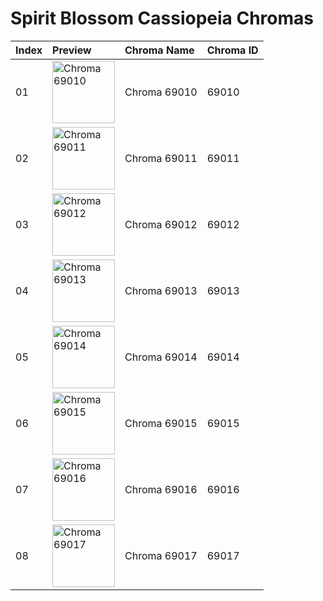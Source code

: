 # Spirit Blossom Cassiopeia Chromas

| Index | Preview | Chroma Name | Chroma ID |
|:---|:---|:---|:---|
| 01 | <img src='https://raw.communitydragon.org/latest/plugins/rcp-be-lol-game-data/global/default/v1/champion-chroma-images/69/69010.png' alt='Chroma 69010' width='100'> | Chroma 69010 | 69010 |
| 02 | <img src='https://raw.communitydragon.org/latest/plugins/rcp-be-lol-game-data/global/default/v1/champion-chroma-images/69/69011.png' alt='Chroma 69011' width='100'> | Chroma 69011 | 69011 |
| 03 | <img src='https://raw.communitydragon.org/latest/plugins/rcp-be-lol-game-data/global/default/v1/champion-chroma-images/69/69012.png' alt='Chroma 69012' width='100'> | Chroma 69012 | 69012 |
| 04 | <img src='https://raw.communitydragon.org/latest/plugins/rcp-be-lol-game-data/global/default/v1/champion-chroma-images/69/69013.png' alt='Chroma 69013' width='100'> | Chroma 69013 | 69013 |
| 05 | <img src='https://raw.communitydragon.org/latest/plugins/rcp-be-lol-game-data/global/default/v1/champion-chroma-images/69/69014.png' alt='Chroma 69014' width='100'> | Chroma 69014 | 69014 |
| 06 | <img src='https://raw.communitydragon.org/latest/plugins/rcp-be-lol-game-data/global/default/v1/champion-chroma-images/69/69015.png' alt='Chroma 69015' width='100'> | Chroma 69015 | 69015 |
| 07 | <img src='https://raw.communitydragon.org/latest/plugins/rcp-be-lol-game-data/global/default/v1/champion-chroma-images/69/69016.png' alt='Chroma 69016' width='100'> | Chroma 69016 | 69016 |
| 08 | <img src='https://raw.communitydragon.org/latest/plugins/rcp-be-lol-game-data/global/default/v1/champion-chroma-images/69/69017.png' alt='Chroma 69017' width='100'> | Chroma 69017 | 69017 |
